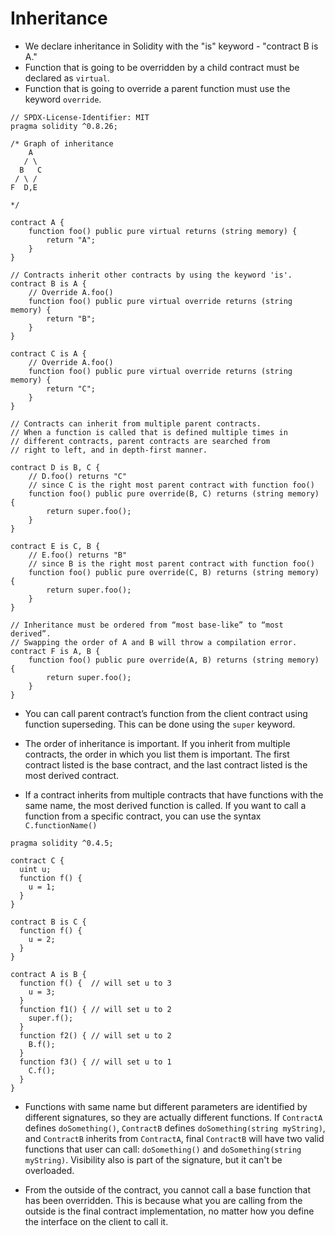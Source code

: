 
# Inheritance
- We declare inheritance in Solidity with the "is" keyword - "contract B is A."
- Function that is going to be overridden by a child contract must be declared as `virtual`.
- Function that is going to override a parent function must use the keyword `override`.

```solidity
// SPDX-License-Identifier: MIT
pragma solidity ^0.8.26;

/* Graph of inheritance
    A
   / \
  B   C
 / \ /
F  D,E

*/

contract A {
    function foo() public pure virtual returns (string memory) {
        return "A";
    }
}

// Contracts inherit other contracts by using the keyword 'is'.
contract B is A {
    // Override A.foo()
    function foo() public pure virtual override returns (string memory) {
        return "B";
    }
}

contract C is A {
    // Override A.foo()
    function foo() public pure virtual override returns (string memory) {
        return "C";
    }
}

// Contracts can inherit from multiple parent contracts.
// When a function is called that is defined multiple times in
// different contracts, parent contracts are searched from
// right to left, and in depth-first manner.

contract D is B, C {
    // D.foo() returns "C"
    // since C is the right most parent contract with function foo()
    function foo() public pure override(B, C) returns (string memory) {
        return super.foo();
    }
}

contract E is C, B {
    // E.foo() returns "B"
    // since B is the right most parent contract with function foo()
    function foo() public pure override(C, B) returns (string memory) {
        return super.foo();
    }
}

// Inheritance must be ordered from “most base-like” to “most derived”.
// Swapping the order of A and B will throw a compilation error.
contract F is A, B {
    function foo() public pure override(A, B) returns (string memory) {
        return super.foo();
    }
}

```
- You can call parent contract’s function from the client contract using function superseding. This can be done using the `super` keyword.




- The order of inheritance is important. If you inherit from multiple contracts, the order in which you list them is
  important. The first contract listed is the base contract, and the last contract listed is the most derived contract.
- If a contract inherits from multiple contracts that have functions with the same name, the most derived function is
  called. If you want to call a function from a specific contract, you can use the syntax `C.functionName()`

```solidity
pragma solidity ^0.4.5;

contract C {
  uint u;
  function f() {
    u = 1;
  }
}

contract B is C {
  function f() {
    u = 2;
  }
}

contract A is B {
  function f() {  // will set u to 3
    u = 3;
  }
  function f1() { // will set u to 2
    super.f();
  }
  function f2() { // will set u to 2
    B.f();
  }
  function f3() { // will set u to 1
    C.f();
  }
}
```
- Functions with same name but different parameters are identified by different signatures, so they are actually
  different functions. If `ContractA` defines `doSomething()`, `ContractB` defines `doSomething(string myString)`,
  and `ContractB` inherits from `ContractA`, final `ContractB` will have two valid functions that user can call:
  `doSomething()` and `doSomething(string myString)`. Visibility also is part of the signature, but it can't be overloaded.

- From the outside of the contract, you cannot call a base function that has been overridden. This is because what you
  are calling from the outside is the final contract implementation, no matter how you define the interface on the client to call it.

